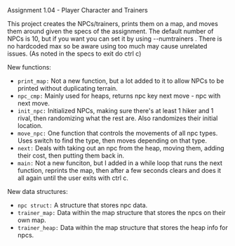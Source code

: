 Assignment 1.04 - Player Character and Trainers

This project creates the NPCs/trainers, prints them on a map, and moves them around given the specs of the assignment. The default number of NPCs is 10, but if you want you can set it by using --numtrainers <number>. There is no hardcoded max so be aware using too much may cause unrelated issues. (As noted in the specs to exit do ctrl c)

New functions:
- `print_map:` Not a new function, but a lot added to it to allow NPCs to be printed without duplicating terrain.
- `npc_cmp:` Mainly used for heaps, returns npc key next move - npc with next move.
- `init_npc:` Initialized NPCs, making sure there's at least 1 hiker and 1 rival, then randomizing what the rest are. Also randomizes their initial location.
- `move_npc:` One function that controls the movements of all npc types. Uses switch to find the type, then moves depending on that type.
- `next:` Deals with taking out an npc from the heap, moving them, adding their cost, then putting them back in.
- `main:` Not a new funciton, but I added in a while loop that runs the next function, reprints the map, then after a few seconds clears and does it all again until the user exits with ctrl c.

New data structures:
- `npc struct:` A structure that stores npc data.
- `trainer_map:` Data within the map structure that stores the npcs on their own map.
- `trainer_heap:` Data within the map structure that stores the heap info for npcs.
